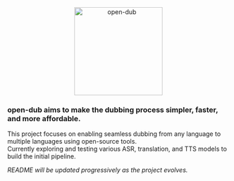 <div align="center">
  <img src="https://github.com/user-attachments/assets/25907b21-125f-4fc1-a476-fd9c50ba81f1" alt="open-dub" width="200"/>
</div>

### open-dub aims to make the dubbing process simpler, faster, and more affordable.

This project focuses on enabling seamless dubbing from any language to multiple languages using open-source tools.  
Currently exploring and testing various ASR, translation, and TTS models to build the initial pipeline.

*README will be updated progressively as the project evolves.*
